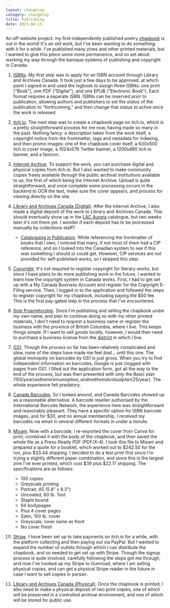 ```yaml
---
layout: changelog
category: changelog
title: Publishing
date: 2023-04-15
---
```


An off-website project: my first independently published poetry [chapbook](https://vagrantludology.itch.io/on-the-back-of-a-tiger) is out in the world! It's an old work, but I've been wanting to do something with it for a while. I've published many zines and other printed materials, but I wanted to give this piece some more permanence, and so set about working my way through the baroque systems of publishing and copyright in Canada.

1. [ISBNs](https://library-archives.canada.ca/eng/services/publishers/isbn/Pages/isbn.aspx). My first step was to apply for an ISBN account through Library and Archives Canada. It took just a few days to be approved, at which point I signed in and used the logbook to assign three ISBNs: one print ("Book"), one PDF ("Digital"), and one EPUB ("Electronic Book"). Each format requires a separate ISBN. ISBNs can be reserved prior to publication, allowing authors and publishers to set the status of the publication to "forthcoming," and then change that status to active once the work is released.

2. [itch.io](https://vagrantludology.itch.io/on-the-back-of-a-tiger). The next step was to create a chapbook page on itch.io, which is a pretty straightforward process for me now, having made so many in the past. Nothing fancy: a description taken from the work itself, a copyright notice from the frontmatter, tags and metadata for indexing, and then promo images: one of the chapbook cover itself, a 630x500 itch.io cover image, a 1024x576 Twitter banner, a 1200x480 itch.io banner, and a favicon.

3. [Internet Archive](https://archive.org/details/2023-stein-on-the-back-of-a-tiger). To support the work, you can purchase digital and physical copies from itch.io. But I also wanted to make community copies freely available through the public archival institutions available to us, the first of which being the Internet Archive. Upload is quite straightforward, and once complete some processing occurs in the backend to OCR the text, make sure the cover appears, and process for viewing directly on the site.

4. [Library and Archives Canada (Digital)](https://library-archives.canada.ca/eng/services/publishers/legal-deposit/pages/deposit-digital-publications.aspx). After the Internet Archive, I also made a digital deposit of the work to Library and Archives Canada. This should eventually show up in the [LAC Aurora](https://bac-lac.on.worldcat.org/discovery) catalogue, but two weeks later it's not there yet. I wonder if each deposit has to be processed manually by collections staff?

    * [Cataloguing in Publication](https://library-archives.canada.ca/eng/services/publishers/cataloguing-publication/pages/applying.aspx). While referencing the frontmatter of books that I own, I noticed that many, if not most of them had a CIP reference, and so I looked into the Canadian system to see if this was something I should or could get. However, CIP services are not provided for self-published works, so I skipped this step.

5. [Copyright](https://ised-isde.canada.ca/site/canadian-intellectual-property-office/en/copyright/registration-copyright-filing-online). It's not required to register copyright for literary works, but since I have plans to do more publishing work in the future, I wanted to learn how the copyright system in Canada works. First, I had to get set up with a My Canada Business Account and register for the Copyright E-Filing service. Then, I logged in to the application and followed the steps to register copyright for my chapbook, including paying the $50 fee. This is the first pay-gated step in the process that I've encountered.

6. [Sole Proprietorship](https://www2.gov.bc.ca/gov/content/employment-business/business/managing-a-business/permits-licences/businesses-incorporated-companies/proprietorships-partnerships). Since I'm publishing and selling the chapbook under my own name, and plan to continue doing so with my other printed materials, I don't need to request a business name or register the business with the province of British Columbia, where I live. This keeps things simple. If I want to sell goods *locally*, however, I would then need to purchase a business license from the [district](https://www.sechelt.ca/en/business-and-development/business-licences.aspx) in which I live.

7. [GS1](https://www.gs1.org/standards/get-barcodes). Though the process so far has been relatively complicated and slow, none of the steps have made me feel *bad*... until this one. The global monopoly on barcodes by GS1 is just gross. When you try to find independent information on barcodes, Google is just clogged with pages from GS1. I filled out the application form, got all the way to the end of the process, but was then presented with only the Basic plan ($150/year) as the minimum option, and not the Individual plan ($25/year). The whole experience felt predatory.

8. [Canada Barcodes](https://canadabarcodes.ca/). So I looked around, and Canada Barcodes showed up as a reasonable alternative. A barcode reseller authorised by the International Barcode Network, the experience here was straightforward and reasonably pleasant. They have a specific option for ISBN barcode images, and for $20, and no annual membership, I received my barcodes via email in several different formats in under a minute.

9. [Mixam](https://mixam.ca/booklets). Now with a barcode, I re-exported the cover from Canva for print, combined it with the body of the chapbook, and then saved the whole file as a Press-Ready PDF (PDF/X-4). I took this file to Mixam and prepared a quote for a booklet, which worked out to $242.50 for the run, plus $33.44 shipping. I decided to do a test print first since I'm trying a slightly different paper combination, and since this is the largest zine I've ever printed, which cost $39 plus $22.17 shipping. The specifications are as follows:

    * 100 copies
    * Greyscale printing
    * Portrait, A5 (5.8" x 8.3")
    * Uncoated, 60 lb. Text
    * Staple bound
    * 64 bodypages
    * Plus 4 cover pages
    * Satin, 100 lb. cover
    * Greyscale, inner same as front
    * No cover finish

10. [Stripe](https://stripe.com/en-ca). I have been set up to take payments on itch.io for a while, with the platform collecting and then paying out via PayPal. But I wanted to expand the number of outlets through which I can distribute the chapbook, and so needed to get set up with Stripe. Though the signup process is quite involved, carefully following the steps got me through, and now I've hooked up my Stripe to Gumroad, where I am selling physical copies, and can get a physical Stripe reader in the future in case I want to sell copies in person.

11. [Library and Archives Canada (Physical)](https://library-archives.canada.ca/eng/services/publishers/legal-deposit/pages/deposit-physical-publications.aspx). Once the chapbook is printed, I also need to make a physical deposit of two print copies, one of which will be preserved in a controlled archival environment, and one of which will be stored for public use.
